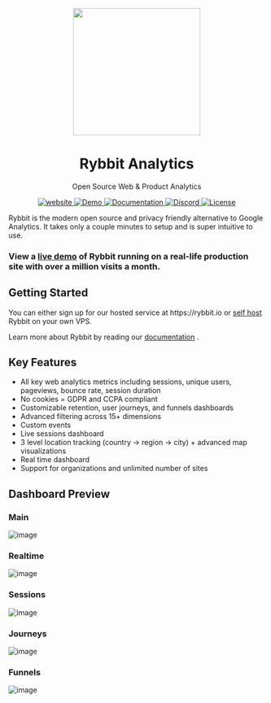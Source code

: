 <p align="center">
  <img  src="https://github.com/user-attachments/assets/1425302a-40b6-4d97-bf4b-89927ea93fb9" height="250">
    <h1 align="center">
        Rybbit Analytics 
    </h1>
    <p align="center">
<p align="center">Open Source Web & Product Analytics</p>

<p align="center">
  <a href="https://rybbit.io" target="_blank">
    <img src="https://img.shields.io/static/v1?label=website&message=view&color=green" alt="website">
</a>
<a href="https://demo.rybbit.io/1" target="_blank">
    <img src="https://img.shields.io/static/v1?label=demo&message=view&color=green" alt="Demo">
</a>
<a href="https://rybbit.io/docs" target="_blank">
    <img src="https://img.shields.io/badge/docs-view-green" alt="Documentation">
</a>
<a href="https://discord.gg/DEhGb4hYBj" target="_blank">
    <img src="https://img.shields.io/badge/discord-join-green.svg?logo=discord&logoColor=white" alt="Discord">
</a>
<a href="https://github.com/rybbit-io/rybbit?tab=AGPL-3.0-1-ov-file" target="_blank">
    <img src="https://img.shields.io/static/v1?label=license&message=AGPL-3&color=green" alt="License">
</a>

</p>

</p>

Rybbit is the modern open source and privacy friendly alternative to Google Analytics. It takes only a couple minutes to setup and is super intuitive to use.

<h3>
View a <strong><a href="https://demo.rybbit.io/1">live demo</a></strong> of Rybbit running on a real-life production site with over a million visits a month. 
</h3>

<h2>Getting Started</h2>
You can either sign up for our hosted service at https://rybbit.io or <a href="https://rybbit.io/docs/self-host">self host</a> Rybbit on your own VPS.

Learn more about Rybbit by reading our <a href="https://rybbit.io/docs">documentation</a> .

<h2>Key Features</h2>

- All key web analytics metrics including sessions, unique users, pageviews, bounce rate, session duration
- No cookies = GDPR and CCPA compliant
- Customizable retention, user journeys, and funnels dashboards
- Advanced filtering across 15+ dimensions
- Custom events
- Live sessions dashboard
- 3 level location tracking (country -> region -> city) + advanced map visualizations
- Real time dashboard
- Support for organizations and unlimited number of sites

<h2>Dashboard Preview</h2>

<h3>Main</h3>

![image](https://github.com/user-attachments/assets/d4892c19-da4f-4359-b902-b7bd465a5d67)

<h3>Realtime</h3>

![image](https://github.com/user-attachments/assets/b84704f2-57b7-481d-8b33-f5bf6fa2c8e1)

<h3>Sessions</h3>

![image](https://github.com/user-attachments/assets/b3abde27-422e-4dc2-b08c-74931d27abc4)

<h3>Journeys</h3>

![image](https://github.com/user-attachments/assets/3285d721-f049-4183-bc20-c598be2265ff)

<h3>Funnels</h3>

![image](https://github.com/user-attachments/assets/98e4fda4-c3eb-4d8a-aa66-9dcbb3aa92bf)
